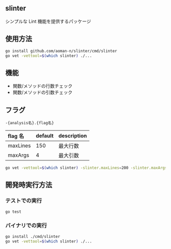 ## slinter

シンプルな Lint 機能を提供するパッケージ

## 使用方法

```bash
go install github.com/aoman-n/slinter/cmd/slinter
go vet -vettool=$(which slinter) ./...
```

## 機能

- 関数/メソッドの行数チェック
- 関数/メソッドの引数チェック

## フラグ

`-{analysis名}.{flag名}`

| flag 名  | default | description |
| :------- | :------ | :---------- |
| maxLines | 150     | 最大行数    |
| maxArgs  | 4       | 最大引数    |

```bash
go vet -vettool=$(which slinter) -slinter.maxLines=200 -slinter.maxArgs=8 ./...
```

## 開発時実行方法　

### テストでの実行

```bash
go test
```

### バイナリでの実行

```bash
go install ./cmd/slinter
go vet -vettool=$(which slinter) ./...
```
